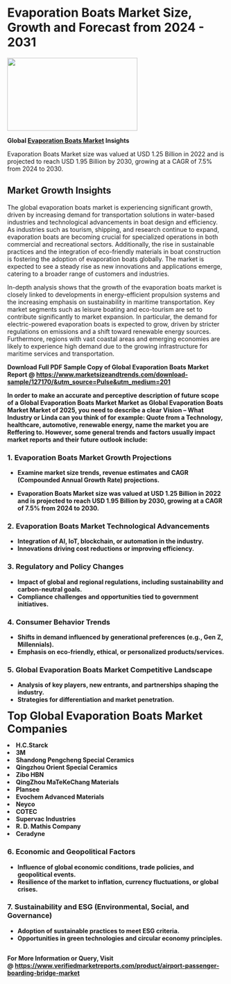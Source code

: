 <H1>Evaporation Boats Market Size, Growth and Forecast from 2024 - 2031</H1><img class="aligncenter size-medium wp-image-584254" src="https://thirdeyenews.in/wp-content/uploads/2024/09/Global-Market-Research-300x168.jpeg" alt="" width="300" height="168" /><p><strong>Global&nbsp;<a href="https://www.marketsizeandtrends.com/download-sample/127170/&amp;utm_source=Pulse&amp;utm_medium=201">Evaporation Boats Market</a> Insights</strong></p><p>Evaporation Boats Market size was valued at USD 1.25 Billion in 2022 and is projected to reach USD 1.95 Billion by 2030, growing at a CAGR of 7.5% from 2024 to 2030.</p><p><h2>Market Growth Insights</h2> <p>The global evaporation boats market is experiencing significant growth, driven by increasing demand for transportation solutions in water-based industries and technological advancements in boat design and efficiency. As industries such as tourism, shipping, and research continue to expand, evaporation boats are becoming crucial for specialized operations in both commercial and recreational sectors. Additionally, the rise in sustainable practices and the integration of eco-friendly materials in boat construction is fostering the adoption of evaporation boats globally. The market is expected to see a steady rise as new innovations and applications emerge, catering to a broader range of customers and industries.</p> <p><strong></strong></p> <p>In-depth analysis shows that the growth of the evaporation boats market is closely linked to developments in energy-efficient propulsion systems and the increasing emphasis on sustainability in maritime transportation. Key market segments such as leisure boating and eco-tourism are set to contribute significantly to market expansion. In particular, the demand for electric-powered evaporation boats is expected to grow, driven by stricter regulations on emissions and a shift toward renewable energy sources. Furthermore, regions with vast coastal areas and emerging economies are likely to experience high demand due to the growing infrastructure for maritime services and transportation.</p> <p><strong></p><p><span class=""><strong>Download Full PDF Sample Copy of Global Evaporation Boats Market Report</strong> @ <a href="https://www.marketsizeandtrends.com/download-sample/127170/&amp;utm_source=Pulse&amp;utm_medium=201" target="_blank">https://www.marketsizeandtrends.com/download-sample/127170/&amp;utm_source=Pulse&amp;utm_medium=201</a></span></p><p>In order to make an accurate and perceptive description of future scope of a Global&nbsp;Evaporation Boats Market Market as Global&nbsp;Evaporation Boats Market Market of 2025, you need to describe a clear Vision &ndash; What Industry or Linda can you think of for example: Quote from a Technology, healthcare, automotive, renewable energy, name the market you are Reffering to. However, some general trends and factors usually impact market reports and their future outlook include:</p><h3>1.&nbsp;<strong>Evaporation Boats Market Growth Projections</strong></h3><ul><li>Examine market size trends, revenue estimates and CAGR (Compounded Annual Growth Rate) projections.</li><li><p>Evaporation Boats Market size was valued at USD 1.25 Billion in 2022 and is projected to reach USD 1.95 Billion by 2030, growing at a CAGR of 7.5% from 2024 to 2030.</p></li></ul><h3>2.&nbsp;<strong>Evaporation Boats Market Technological Advancements</strong></h3><ul><li>Integration of AI, IoT, blockchain, or automation in the industry.</li><li>Innovations driving cost reductions or improving efficiency.</li></ul><h3>3.&nbsp;<strong>Regulatory and Policy Changes</strong></h3><ul><li>Impact of global and regional regulations, including sustainability and carbon-neutral goals.</li><li>Compliance challenges and opportunities tied to government initiatives.</li></ul><h3>4.&nbsp;<strong>Consumer Behavior Trends</strong></h3><ul><li>Shifts in demand influenced by generational preferences (e.g., Gen Z, Millennials).</li><li>Emphasis on eco-friendly, ethical, or personalized products/services.</li></ul><h3>5.&nbsp;<strong>Global Evaporation Boats Market Competitive Landscape</strong></h3><ul><li>Analysis of key players, new entrants, and partnerships shaping the industry.</li><li>Strategies for differentiation and market penetration.</li></ul><p data-pm-slice="1 1 []"><span style="color: inherit; font-family: inherit; font-size: 25px;">Top Global Evaporation Boats Market Companies</span></p><div class="" data-test-id=""><p><li>H.C.Starck</li><li> 3M</li><li> Shandong Pengcheng Special Ceramics</li><li> Qingzhou Orient Special Ceramics</li><li> Zibo HBN</li><li> QingZhou MaTeKeChang Materials</li><li> Plansee</li><li> Evochem Advanced Materials</li><li> Neyco</li><li> COTEC</li><li> Supervac Industries</li><li> R. D. Mathis Company</li><li> Ceradyne</li></p></div><h3>6.&nbsp;<strong>Economic and Geopolitical Factors</strong></h3><ul><li>Influence of global economic conditions, trade policies, and geopolitical events.</li><li>Resilience of the market to inflation, currency fluctuations, or global crises.</li></ul><h3>7.&nbsp;<strong>Sustainability and ESG (Environmental, Social, and Governance)</strong></h3><ul><li>Adoption of sustainable practices to meet ESG criteria.</li><li>Opportunities in green technologies and circular economy principles.</li></ul><h2><strong style="font-size: 14px;">For More Information or Query, Visit @&nbsp;</strong><a style="background-color: #ffffff; font-size: 14px;" href="https://www.marketsizeandtrends.com/report/evaporation-boats-market/" target="_blank">https://www.verifiedmarketreports.com/product/airport-passenger-boarding-bridge-market</a></h2>
